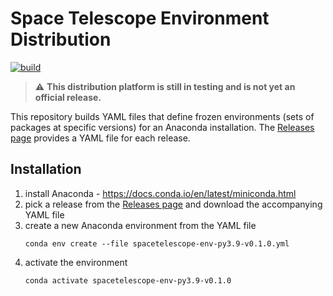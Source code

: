 # Space Telescope Environment Distribution

[![build](https://github.com/spacetelescope/spacetelescope-env-distribution/actions/workflows/build.yml/badge.svg)](https://github.com/spacetelescope/spacetelescope-env-distribution/actions/workflows/build.yml)

> :warning: **This distribution platform is still in testing and is not yet an official release.**

This repository builds YAML files that define frozen environments (sets of packages at specific versions) for an
Anaconda installation. The [Releases page](https://github.com/spacetelescope/spacetelescope-env-distribution/releases)
provides a YAML file for each release.

## Installation

1. install Anaconda - https://docs.conda.io/en/latest/miniconda.html
2. pick a release from the [Releases page](https://github.com/spacetelescope/spacetelescope-env-distribution/releases)
   and download the accompanying YAML file
3. create a new Anaconda environment from the YAML file
   ```shell
   conda env create --file spacetelescope-env-py3.9-v0.1.0.yml
   ```
4. activate the environment
   ```shell
   conda activate spacetelescope-env-py3.9-v0.1.0
   ```